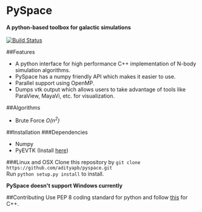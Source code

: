 # PySpace
**A python-based toolbox for galactic simulations** <br><br>
[![Build Status](https://travis-ci.com/adityapb/pyspace.svg?token=cRaLayDadtZBxrGbfQPp&branch=master)](https://travis-ci.com/adityapb/pyspace) <br>

##Features
* A python interface for high performance C++ implementation of N-body simulation algorithms.
* PySpace has a numpy friendly API which makes it easier to use.
* Parallel support using OpenMP.
* Dumps vtk output which allows users to take advantage of tools like ParaView, MayaVi, etc. for visualization.

##Algorithms
* Brute Force *O(n<sup>2</sup>)*

##Installation
###Dependencies
* Numpy
* PyEVTK (Install [here](https://pypi.python.org/pypi/PyEVTK))

###Linux and OSX
Clone this repository by `git clone https://github.com/adityapb/pyspace.git` <br>
Run `python setup.py install` to install.

**PySpace doesn't support Windows currently**

##Contributing
Use PEP 8 coding standard for python and follow [this](https://users.ece.cmu.edu/~eno/coding/CppCodingStandard.html) for C++. 

